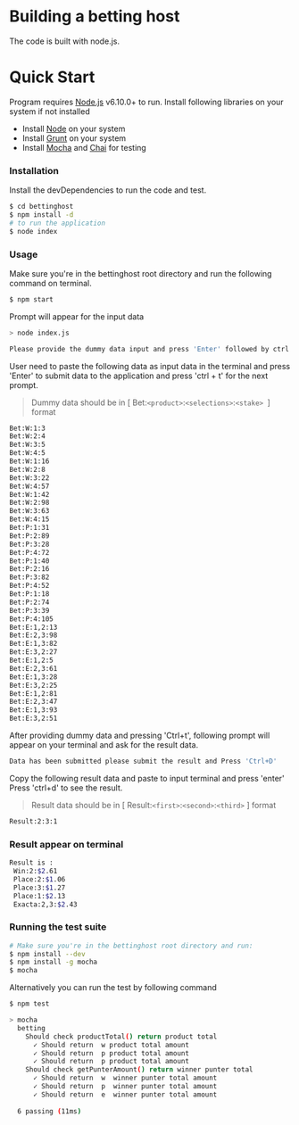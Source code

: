 # Building a betting host

The code is built with node.js.

# Quick Start
Program requires [Node.js](https://nodejs.org/) v6.10.0+ to run.
Install following libraries on your system if not installed
  - Install [Node](https://nodejs.org/en/download/package-manager/) on your system
  - Install [Grunt](https://gruntjs.com/installing-grunt) on your system
  - Install [Mocha](https://www.npmjs.com/package/mocha) and [Chai](http://chaijs.com/guide/installation/) for testing

### Installation
Install the devDependencies to run the code and test.

```sh
$ cd bettinghost
$ npm install -d
# to run the application
$ node index
```

### Usage
Make sure you're in the bettinghost root directory and run the following command on terminal.
```sh
$ npm start
```
Prompt will appear for the input data 
```sh
> node index.js

Please provide the dummy data input and press 'Enter' followed by ctrl t
```
User need to paste the following data as input data in the terminal and press 'Enter' to submit data to the application and press 'ctrl + t' for the next prompt.
> Dummy data should be in [ Bet:`<product>`:`<selections>`:`<stake> `] format    
```sh
Bet:W:1:3
Bet:W:2:4
Bet:W:3:5
Bet:W:4:5
Bet:W:1:16
Bet:W:2:8
Bet:W:3:22
Bet:W:4:57
Bet:W:1:42
Bet:W:2:98
Bet:W:3:63
Bet:W:4:15
Bet:P:1:31
Bet:P:2:89
Bet:P:3:28
Bet:P:4:72
Bet:P:1:40
Bet:P:2:16
Bet:P:3:82
Bet:P:4:52
Bet:P:1:18
Bet:P:2:74
Bet:P:3:39
Bet:P:4:105
Bet:E:1,2:13
Bet:E:2,3:98
Bet:E:1,3:82
Bet:E:3,2:27
Bet:E:1,2:5
Bet:E:2,3:61
Bet:E:1,3:28
Bet:E:3,2:25
Bet:E:1,2:81
Bet:E:2,3:47
Bet:E:1,3:93
Bet:E:3,2:51
```
After providing dummy data and pressing 'Ctrl+t', following prompt will appear on your terminal and ask for the result data.
```sh
Data has been submitted please submit the result and Press 'Ctrl+D'
```
Copy the following result data and paste to input terminal and press 'enter'
Press 'ctrl+d' to see the result.
> Result data should be in [ Result:`<first>`:`<second>`:`<third>` ] format  
```sh
Result:2:3:1
```
### Result appear on terminal 
```sh
Result is :
 Win:2:$2.61
 Place:2:$1.06
 Place:3:$1.27
 Place:1:$2.13
 Exacta:2,3:$2.43
```
### Running the test suite

```sh
# Make sure you're in the bettinghost root directory and run:
$ npm install --dev
$ npm install -g mocha
$ mocha
```
Alternatively you can run the test by following command

```sh
$ npm test
```

```sh
> mocha
  betting
    Should check productTotal() return product total
      ✓ Should return  w product total amount
      ✓ Should return  p product total amount
      ✓ Should return  p product total amount
    Should check getPunterAmount() return winner punter total
      ✓ Should return  w  winner punter total amount
      ✓ Should return  p  winner punter total amount
      ✓ Should return  e  winner punter total amount
      
  6 passing (11ms)
```

